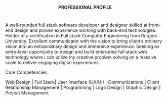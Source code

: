 <div>

<div align="center">
<b>
<p/>
PROFESSIONAL PROFILE
</p>
</b>
<h1></h1>
</div>

<div>
<p>
A well-rounded full stack software developer and designer skilled at front-end design and proven experience working with back-end technologies. Holder of a certification in Full stack Computer Engineering from Rutgers University.  Excellent communicator with the vision to bring client’s ordinary vision into an extraordinary design and immersive experience.  Seeking an entry-level opportunity to design and build enterprise full stack web technology where I can utilize my creative problem solving on a massive scale to deliver engaging digital experiences.
</p>
</div>

<div>
<p>
Core Competencies
</p>
</div>

<div>
<p>
Web Design | Full Stack| User Interface (UX/UI) | Communications | Client Relationship Management | Programming | Logo Design | Graphic Design | Project Management
</p>
</div>


</div>